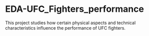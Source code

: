 # EDA-UFC_Fighters_performance
This project studies how certain physical aspects and technical characteristics influence the performance of UFC fighters.
